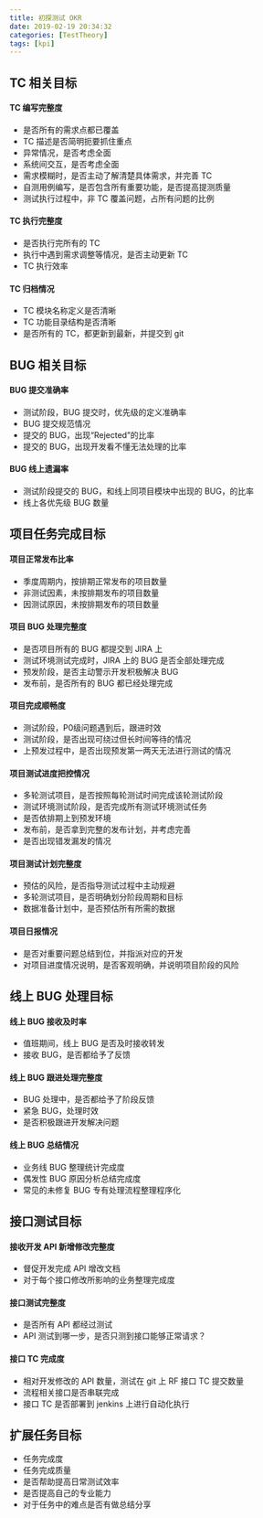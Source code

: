 ```yaml
---
title: 初探测试 OKR
date: 2019-02-19 20:34:32
categories: [TestTheory]
tags: [kpi]
---
```


## TC 相关目标
#### TC 编写完整度
  - 是否所有的需求点都已覆盖
  - TC 描述是否简明扼要抓住重点
  - 异常情况，是否考虑全面
  - 系统间交互，是否考虑全面
  - 需求模糊时，是否主动了解清楚具体需求，并完善 TC
  - 自测用例编写，是否包含所有重要功能，是否提高提测质量
  - 测试执行过程中，非 TC 覆盖问题，占所有问题的比例

  <!--more-->

#### TC 执行完整度
  - 是否执行完所有的 TC
  - 执行中遇到需求调整等情况，是否主动更新 TC
  - TC 执行效率

#### TC 归档情况
  - TC 模块名称定义是否清晰
  - TC 功能目录结构是否清晰
  - 是否所有的 TC，都更新到最新，并提交到 git

## BUG 相关目标
#### BUG 提交准确率
  - 测试阶段，BUG 提交时，优先级的定义准确率
  - BUG 提交规范情况
  - 提交的 BUG，出现“Rejected”的比率
  - 提交的 BUG，出现开发看不懂无法处理的比率

#### BUG 线上遗漏率
  - 测试阶段提交的 BUG，和线上同项目模块中出现的 BUG，的比率
  - 线上各优先级 BUG 数量


## 项目任务完成目标
#### 项目正常发布比率
  - 季度周期内，按排期正常发布的项目数量
  - 非测试因素，未按排期发布的项目数量
  - 因测试原因，未按排期发布的项目数量

#### 项目 BUG 处理完整度
  - 是否项目所有的 BUG 都提交到 JIRA 上
  - 测试环境测试完成时，JIRA 上的 BUG 是否全部处理完成
  - 预发阶段，是否主动警示开发积极解决 BUG
  - 发布前，是否所有的 BUG 都已经处理完成

#### 项目完成顺畅度
  - 测试阶段，P0级问题遇到后，跟进时效
  - 测试阶段，是否出现可绕过但长时间等待的情况
  - 上预发过程中，是否出现预发第一两天无法进行测试的情况

#### 项目测试进度把控情况
  - 多轮测试项目，是否按照每轮测试时间完成该轮测试阶段
  - 测试环境测试阶段，是否完成所有测试环境测试任务
  - 是否依排期上到预发环境
  - 发布前，是否拿到完整的发布计划，并考虑完善
  - 是否出现错发漏发的情况

#### 项目测试计划完整度
  - 预估的风险，是否指导测试过程中主动规避
  - 多轮测试项目，是否明确划分阶段周期和目标
  - 数据准备计划中，是否预估所有所需的数据

#### 项目日报情况
  - 是否对重要问题总结到位，并指派对应的开发
  - 对项目进度情况说明，是否客观明确，并说明项目阶段的风险


## 线上 BUG 处理目标
#### 线上 BUG 接收及时率
  - 值班期间，线上 BUG 是否及时接收转发
  - 接收 BUG，是否都给予了反馈

#### 线上 BUG 跟进处理完整度
  - BUG 处理中，是否都给予了阶段反馈
  - 紧急 BUG，处理时效
  - 是否积极跟进开发解决问题

#### 线上 BUG 总结情况
  - 业务线 BUG 整理统计完成度
  - 偶发性 BUG 原因分析总结完成度
  - 常见的未修复 BUG 专有处理流程整理程序化


## 接口测试目标
#### 接收开发 API 新增修改完整度
  - 督促开发完成 API 增改文档
  - 对于每个接口修改所影响的业务整理完成度

#### 接口测试完整度
  - 是否所有 API 都经过测试
  - API 测试到哪一步，是否只测到接口能够正常请求？

#### 接口 TC 完成度
  - 相对开发修改的 API 数量，测试在 git 上 RF 接口 TC 提交数量
  - 流程相关接口是否串联完成
  - 接口 TC 是否部署到 jenkins 上进行自动化执行


## 扩展任务目标
  - 任务完成度
  - 任务完成质量
  - 是否帮助提高日常测试效率
  - 是否提高自己的专业能力
  - 对于任务中的难点是否有做总结分享
